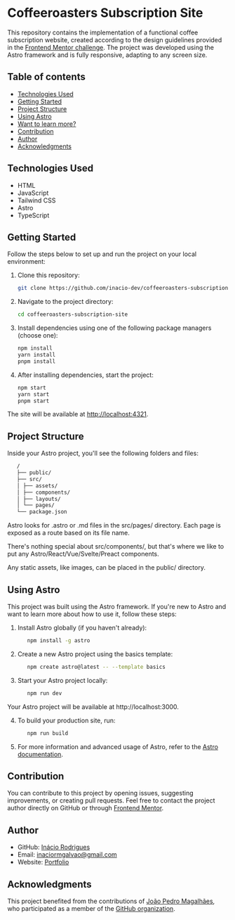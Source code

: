 # Coffeeroasters Subscription Site

This repository contains the implementation of a functional coffee subscription website, created according to the design guidelines provided in the [Frontend Mentor challenge](https://www.frontendmentor.io/challenges/coffeeroasters-subscription-site-5Fc26HVY6). The project was developed using the Astro framework and is fully responsive, adapting to any screen size.

## Table of contents

- [Technologies Used](#technologies-used)
- [Getting Started](#getting-started)
- [Project Structure](#project-structure)
- [Using Astro](#using-astro)
- [Want to learn more?](#want-to-learn-more)
- [Contribution](#contribution)
- [Author](#author)
- [Acknowledgments](#acknowledgments)

## Technologies Used

- HTML
- JavaScript
- Tailwind CSS
- Astro
- TypeScript

## Getting Started

Follow the steps below to set up and run the project on your local environment:

1. Clone this repository:

   ```bash
   git clone https://github.com/inacio-dev/coffeeroasters-subscription-site.git
   ```

2. Navigate to the project directory:

   ```bash
   cd coffeeroasters-subscription-site
   ```

3. Install dependencies using one of the following package managers (choose one):

   ```bash
   npm install
   yarn install
   pnpm install
   ```

4. After installing dependencies, start the project:

   ```bash
   npm start
   yarn start
   pnpm start
   ```

The site will be available at [http://localhost:4321](http://localhost:4321/).

## Project Structure

Inside your Astro project, you'll see the following folders and files:

   ```bash
      /
      ├── public/
      ├── src/
      │ ├── assets/
      │ ├── components/
      │ ├── layouts/
      │ └── pages/
      └── package.json
   ```
Astro looks for .astro or .md files in the src/pages/ directory. Each page is exposed as a route based on its file name.

There's nothing special about src/components/, but that's where we like to put any Astro/React/Vue/Svelte/Preact components.

Any static assets, like images, can be placed in the public/ directory.

## Using Astro

This project was built using the Astro framework. If you're new to Astro and want to learn more about how to use it, follow these steps:

1. Install Astro globally (if you haven't already):

   ```bash
      npm install -g astro
   ```

2. Create a new Astro project using the basics template:

   ```bash
      npm create astro@latest -- --template basics
   ```

3. Start your Astro project locally:

   ```bash
      npm run dev
   ```

Your Astro project will be available at http://localhost:3000.

4. To build your production site, run:

   ```bash
      npm run build
   ```

5. For more information and advanced usage of Astro, refer to the [Astro documentation](https://docs.astro.build/).

## Contribution

You can contribute to this project by opening issues, suggesting improvements, or creating pull requests. Feel free to contact the project author directly on GitHub or through [Frontend Mentor](https://www.frontendmentor.io/profile/inacio-dev).

## Author

- GitHub: [Inácio Rodrigues](@inacio-dev)
- Email: inaciormgalvao@gmail.com
- Website: [Portfolio](https://inacio-rodrigues.vercel.app/en)

## Acknowledgments

This project benefited from the contributions of [João Pedro Magalhães](@joaom00), who participated as a member of the [GitHub organization](@inacio-teams).
